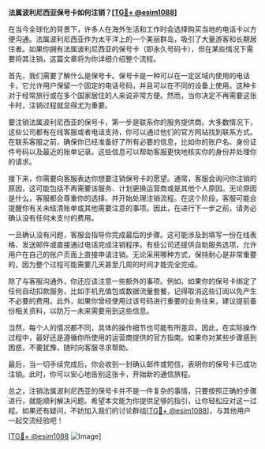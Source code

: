 **法属波利尼西亚保号卡如何注销？[[TG💪+ @esim1088](https://t.me/s/esim1088)]**

在当今全球化的背景下，许多人在海外生活和工作时会选择购买当地的电话卡以方便沟通。法属波利尼西亚作为太平洋上的一个美丽群岛，吸引了大量游客和长期居住者。如果你拥有法属波利尼西亚的保号卡（即永久号码卡），但在某些情况下需要将其注销，这篇文章将为你详细介绍整个流程。

首先，我们需要了解什么是保号卡。保号卡是一种可以在一定区域内使用的电话卡，它允许用户保留一个固定的电话号码，并且可以在不同的设备上使用。这种卡对于经常旅行或在多个国家居住的人来说非常方便。然而，当你决定不再需要这张卡时，注销过程就显得尤为重要。

要注销法属波利尼西亚的保号卡，第一步是联系你的服务提供商。大多数情况下，这些公司都有在线客服或者电话支持，你可以通过他们的官方网站找到联系方式。在联系客服之前，确保你已经准备好了所有必要的信息，比如你的账户名、身份证件号码以及最近的账单记录。这些信息可以帮助客服更快地核实你的身份并处理你的请求。

接下来，你需要向客服表达你想要注销保号卡的愿望。通常，客服会询问你注销的原因，这可能包括不再需要该服务、计划更换运营商或是其他个人原因。无论原因是什么，客服都会尊重你的选择，并开始处理注销流程。在这个阶段，客服可能会提醒你有关未结清账单或其他需要注意的事项。因此，在进行下一步之前，请务必确认没有任何未支付的费用。

一旦确认没有问题，客服会指导你完成最后的步骤。这可能涉及到填写一份在线表格、发送邮件或直接通过电话完成注销程序。有些公司还提供自助服务选项，允许用户在自己的账户页面上直接申请注销。无论采用哪种方式，保持耐心是非常重要的，因为整个过程可能需要几天甚至几周的时间才能完全完成。

除了与客服沟通外，你还应该注意一些额外的事项。例如，如果你的保号卡绑定了任何自动扣款服务，比如手机充值包或数据流量套餐，记得取消这些订阅以免产生不必要的费用。此外，如果你曾经使用过该号码进行重要的业务往来，建议提前备份相关资料，以防万一未来需要用到这些信息。

当然，每个人的情况都不同，具体的操作细节也可能有所差异。因此，在实际操作过程中，最好还是遵循你所使用的运营商提供的官方指南。如果你对某些步骤感到困惑，不要犹豫，随时向客服寻求帮助。

最后，当一切手续完成后，你会收到一封确认邮件或短信，表明你的保号卡已成功注销。此时，你可以安心地告别这张卡，开始新的通信旅程。

总之，注销法属波利尼西亚的保号卡并不是一件复杂的事情，只要按照正确的步骤进行，就能顺利解决问题。希望本文能为你提供足够的指引，让你轻松应对这一过程。如果还有疑问，不妨加入我们的讨论群组[[TG💪+ @esim1088](https://t.me/s/esim1088)]，与其他用户一起交流经验吧！

[[TG💪+ @esim1088](https://t.me/s/esim1088) ![Image](https://i.postimg.cc/4NQfJmqS/Snipaste-2025-05-13-00-14-12.png)]